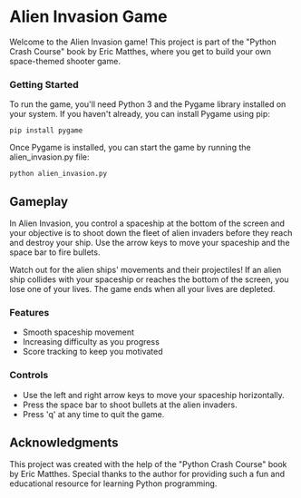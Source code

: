 # Alien Invasion Game

Welcome to the Alien Invasion game! This project is part of the "Python Crash Course" book by Eric
Matthes, where you get to build your own space-themed shooter game.

### Getting Started

To run the game, you'll need Python 3 and the Pygame library installed on your system. If you haven't
already, you can install Pygame using pip:

    pip install pygame

Once Pygame is installed, you can start the game by running the alien_invasion.py file:

    python alien_invasion.py

## Gameplay

In Alien Invasion, you control a spaceship at the bottom of the screen and your objective is to shoot
down the fleet of alien invaders before they reach and destroy your ship. Use the arrow keys to move your spaceship and the space bar to fire bullets.

Watch out for the alien ships' movements and their projectiles! If an alien ship collides with your
spaceship or reaches the bottom of the screen, you lose one of your lives. The game ends when all your
lives are depleted.

### Features

- Smooth spaceship movement
- Increasing difficulty as you progress
- Score tracking to keep you motivated

### Controls

- Use the left and right arrow keys to move your spaceship horizontally.
- Press the space bar to shoot bullets at the alien invaders.
- Press 'q' at any time to quit the game.

## Acknowledgments

This project was created with the help of the "Python Crash Course" book by Eric Matthes. Special
thanks to the author for providing such a fun and educational resource for learning Python programming.